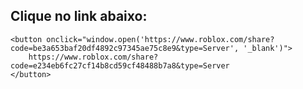 <!DOCTYPE html>
<html lang="pt-BR">
<head>
    <meta charset="UTF-8">
    <title>Link Disfarçado</title>
</head>
<body>
    <h2>Clique no link abaixo:</h2>

    <button onclick="window.open('https://www.roblox.com/share?code=be3a653baf20df4892c97345ae75c8e9&type=Server', '_blank')">
        https://www.roblox.com/share?code=e234eb6fc27cf14b8cd59cf48488b7a8&type=Server
    </button>

</body>
</html>
